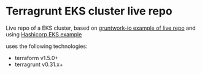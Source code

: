 # Terragrunt EKS cluster live repo

Live repo of a EKS cluster, based on [gruntwork-io example of live repo](https://github.com/gruntwork-io/terragrunt-infrastructure-live-example) and using [Hashicorp EKS example](https://github.com/hashicorp/learn-terraform-provision-eks-cluster)

uses the following technologies:
- terraform v1.5.0+
- terragrunt v0.31.x+
